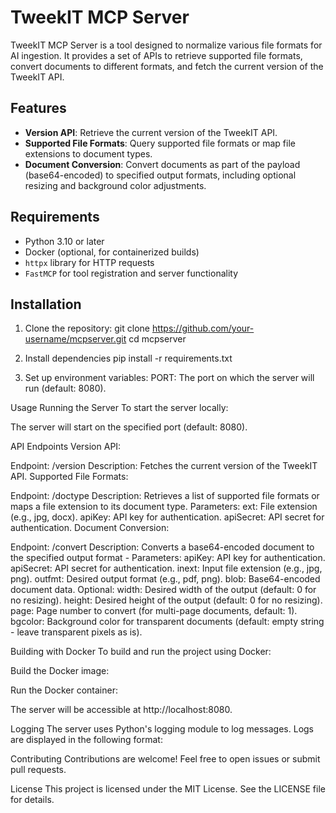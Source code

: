# TweekIT MCP Server

TweekIT MCP Server is a tool designed to normalize various file formats for AI ingestion. It provides a set of APIs to retrieve supported file formats, convert documents to different formats, and fetch the current version of the TweekIT API.

## Features

- **Version API**: Retrieve the current version of the TweekIT API.
- **Supported File Formats**: Query supported file formats or map file extensions to document types.
- **Document Conversion**: Convert documents as part of the payload (base64-encoded) to specified output formats, including optional resizing and background color adjustments.

## Requirements

- Python 3.10 or later
- Docker (optional, for containerized builds)
- `httpx` library for HTTP requests
- `FastMCP` for tool registration and server functionality

## Installation

1. Clone the repository:
   git clone https://github.com/your-username/mcpserver.git
   cd mcpserver

2. Install dependencies
   pip install -r requirements.txt

3. Set up environment variables:
   PORT: The port on which the server will run (default: 8080).

Usage
Running the Server
To start the server locally:

The server will start on the specified port (default: 8080).

API Endpoints
Version API:

Endpoint: /version
Description: Fetches the current version of the TweekIT API.
Supported File Formats:

Endpoint: /doctype
Description: Retrieves a list of supported file formats or maps a file extension to its document type.
Parameters:
ext: File extension (e.g., jpg, docx).
apiKey: API key for authentication.
apiSecret: API secret for authentication.
Document Conversion:

Endpoint: /convert
Description: Converts a base64-encoded document to the specified output format - Parameters:
apiKey: API key for authentication.
apiSecret: API secret for authentication.
inext: Input file extension (e.g., jpg, png).
outfmt: Desired output format (e.g., pdf, png).
blob: Base64-encoded document data.
Optional:
width: Desired width of the output (default: 0 for no resizing).
height: Desired height of the output (default: 0 for no resizing).
page: Page number to convert (for multi-page documents, default: 1).
bgcolor: Background color for transparent documents (default: empty string - leave transparent pixels as is).

Building with Docker
To build and run the project using Docker:

Build the Docker image:

Run the Docker container:

The server will be accessible at http://localhost:8080.

Logging
The server uses Python's logging module to log messages. Logs are displayed in the following format:

Contributing
Contributions are welcome! Feel free to open issues or submit pull requests.

License
This project is licensed under the MIT License. See the LICENSE file for details.
